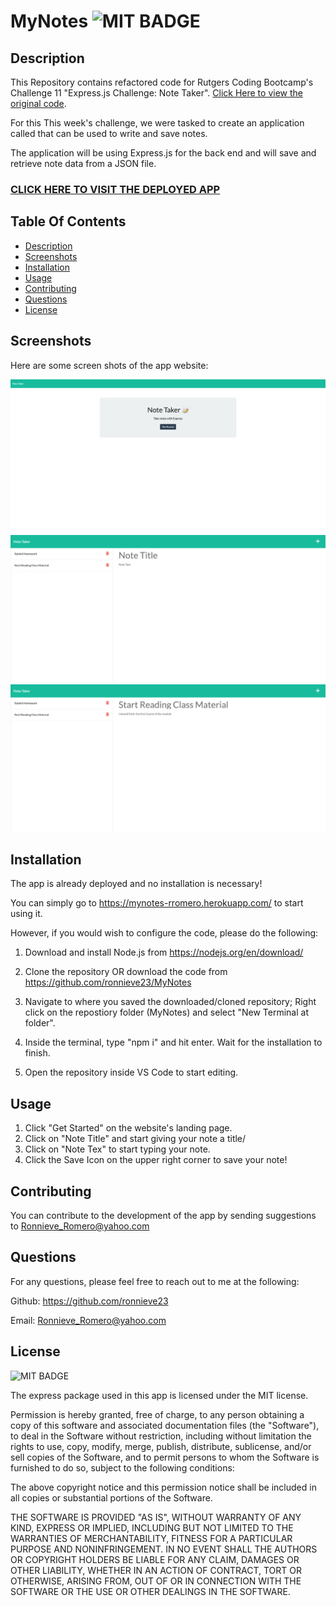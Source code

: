 # MyNotes ![MIT BADGE](https://img.shields.io/badge/License-MIT-blue.svg)
 
 ## Description
This Repository contains refactored code for Rutgers Coding Bootcamp's Challenge 11 "Express.js Challenge: Note Taker". 
[Click Here to view the original code](https://github.com/coding-boot-camp/miniature-eureka).

For this This week's challenge, we were tasked to create an application called that can be used to write and save notes.

The application will be using Express.js for the back end and will save and retrieve note data from a JSON file.

### [CLICK HERE TO VISIT THE DEPLOYED APP](https://mynotes-rromero.herokuapp.com/)

 ## Table Of Contents
  * [Description](#description)
  * [Screenshots](#screenshots)
  * [Installation](#installation)
  * [Usage](#usage)
  * [Contributing](#contributing)
  * [Questions](#questions)
  * [License](#license)

## Screenshots

Here are some screen shots of the app website:

![Landing Page Screenshot](./assets/notetaker-landingpage.png)
![Notes Page Screenshot](./assets/notes-blank.png)
![Note Selected Screenshot](./assets/note-selected.png)
 
## Installation

The app is already deployed and no installation is necessary! 

You can simply go to https://mynotes-rromero.herokuapp.com/ to start using it.

However, if you would wish to configure the code, please do the following:
1. Download and install Node.js from https://nodejs.org/en/download/

2. Clone the repository OR download the code from https://github.com/ronnieve23/MyNotes

3. Navigate to where you saved the downloaded/cloned repository; Right click on the repostiory folder (MyNotes) and select "New Terminal at folder". 

4. Inside the terminal, type "npm i" and hit enter. Wait for the installation to finish.

5. Open the repository inside VS Code to start editing.

## Usage
1. Click "Get Started" on the website's landing page.
2. Click on "Note Title" and start giving your note a title/
3. Click on "Note Tex" to start typing your note.
4. Click the Save Icon on the upper right corner to save your note!

## Contributing

 You can contribute to the development of the app by sending suggestions to Ronnieve_Romero@yahoo.com

 ## Questions 

  For any questions, please feel free to reach out to me at the following:

  Github: https://github.com/ronnieve23

  Email: Ronnieve_Romero@yahoo.com


 ## License

 ![MIT BADGE](https://img.shields.io/badge/License-MIT-blue.svg)

  The express package used in this app is licensed under the MIT license.

Permission is hereby granted, free of charge, to any person obtaining a copy
of this software and associated documentation files (the "Software"), to deal
in the Software without restriction, including without limitation the rights
to use, copy, modify, merge, publish, distribute, sublicense, and/or sell
copies of the Software, and to permit persons to whom the Software is
furnished to do so, subject to the following conditions:

The above copyright notice and this permission notice shall be included in all
copies or substantial portions of the Software.

THE SOFTWARE IS PROVIDED "AS IS", WITHOUT WARRANTY OF ANY KIND, EXPRESS OR
IMPLIED, INCLUDING BUT NOT LIMITED TO THE WARRANTIES OF MERCHANTABILITY,
FITNESS FOR A PARTICULAR PURPOSE AND NONINFRINGEMENT. IN NO EVENT SHALL THE
AUTHORS OR COPYRIGHT HOLDERS BE LIABLE FOR ANY CLAIM, DAMAGES OR OTHER
LIABILITY, WHETHER IN AN ACTION OF CONTRACT, TORT OR OTHERWISE, ARISING FROM,
OUT OF OR IN CONNECTION WITH THE SOFTWARE OR THE USE OR OTHER DEALINGS IN THE
SOFTWARE.